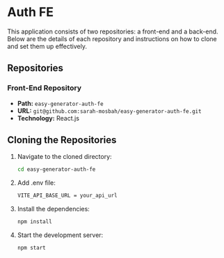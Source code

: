 # Auth FE

This application consists of two repositories: a front-end and a back-end. Below are the details of each repository and instructions on how to clone and set them up effectively.

## Repositories

### Front-End Repository
- **Path:** `easy-generator-auth-fe`
- **URL:** `git@github.com:sarah-mosbah/easy-generator-auth-fe.git`
- **Technology:** React.js

## Cloning the Repositories

1. Navigate to the cloned directory:
    ```sh
    cd easy-generator-auth-fe
    ```

2. Add .env file:
    ```sh
    VITE_API_BASE_URL = your_api_url
    ```

3. Install the dependencies:
    ```sh
    npm install
    ```

4. Start the development server:
    ```sh
    npm start
    ```

